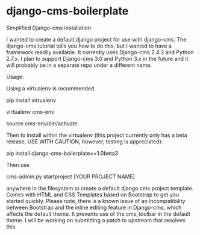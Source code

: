django-cms-boilerplate
======================

Simplified Django-cms installation

I wanted to create a default django project for use with django-cms.  The django-cms tutorial tells you how to do this, but I wanted to have a framework readily available.  It currently uses Django-cms 2.4.3 and Python 2.7.x.  I plan to support Django-cms 3.0 and Python 3.x in the future and it will probably be in a separate repo under a different name.

Usage:

Using a virtualenv is recommended.

pip install virtualenv

virtualenv cms-env

source cms-env/bin/activate

Then to install within the virtualenv (this project currently only has a beta release, USE WITH CAUTION, however, testing is appreciated):

pip install django-cms-boilerplate==1.0beta3

Then use

cms-admin.py startproject [YOUR PROJECT NAME]

anywhere in the filesystem to create a default django cms project template.  Comes with HTML and CSS Templates based on Bootstrap to get you started quickly.  Please note, there is a known issue of an incompatibility between Bootstrap and the inline editing feature in Django-cms, which affects the default theme.  It prevents use of the cms_toolbar in the default theme.  I will be working on submitting a patch to upstream that resolves this.
